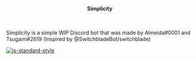 <p align="center">
  <b>Simplicity</b><br>
  <br><br>
</p>
Simplicity is a simple WIP Discord bot that was made by Almeida#0001 and Tsugami#2619 (Inspired by @SwitchbladeBot/switchblade)

[![js-standard-style](https://img.shields.io/badge/code%20style-standard-brightgreen.svg)](http://standardjs.com)
